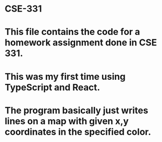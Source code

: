 # CSE-331
# This file contains the code for a homework assignment done in CSE 331.
# This was my first time using TypeScript and React.
# The program basically just writes lines on a map with given x,y coordinates in the specified color.
